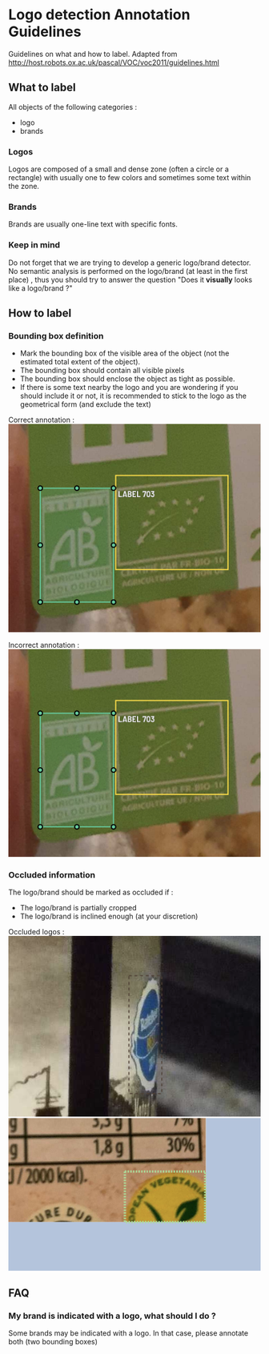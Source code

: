 
# Logo detection Annotation Guidelines

Guidelines on what and how to label.
Adapted from http://host.robots.ox.ac.uk/pascal/VOC/voc2011/guidelines.html

## What to label

All objects of the following categories :
- logo
- brands

### Logos
Logos are composed of a small and dense zone (often a circle or a rectangle) with usually one to few colors and sometimes some text within the zone. 

### Brands
Brands are usually one-line text with specific fonts.

### Keep in mind
Do not forget that we are trying to develop a generic logo/brand detector. No semantic analysis is performed on the logo/brand (at least in the first place) , thus you should try to answer the question "Does it __visually__ looks like a logo/brand ?"

## How to label

### Bounding box definition

- Mark the bounding box of the visible area of the object (not the estimated total extent of the object).
- The bounding box should contain all visible pixels
-  The bounding box should enclose the object as tight as possible.
- If there is some text nearby the logo and you are wondering if you should include it or not, it is recommended to stick to the logo as the geometrical form (and exclude the text)

Correct annotation :
![Correct](./Images/correct.png)

Incorrect annotation :
![Correct](./Images/correct.png)

### Occluded information

The logo/brand should be marked as occluded if :
- The logo/brand is partially cropped
- The logo/brand is inclined enough (at your discretion)

Occluded logos :
![Occluded](./Images/occluded.png)
![Occluded2](./Images/occluded2.png)

## FAQ

### My brand is indicated with a logo, what should I do ?

Some brands may be indicated with a logo. In that case, please annotate both (two bounding boxes)
